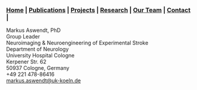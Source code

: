 ### [Home](index.md) | [Publications](Publications.md) | [Projects](Projects.md) | [Research](Research.md) | [Our Team](Team.md) | [Contact](Contact.md) |

Markus Aswendt, PhD  
Group Leader  
Neuroimaging & Neuroengineering of Experimental Stroke  
Department of Neurology  
University Hospital Cologne  
Kerpener Str. 62  
50937 Cologne, Germany  
+49 221 478-86416  
markus.aswendt@uk-koeln.de
